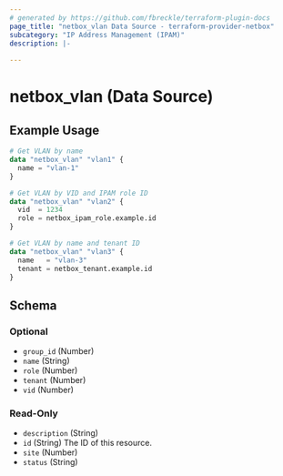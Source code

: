 ```yaml
---
# generated by https://github.com/fbreckle/terraform-plugin-docs
page_title: "netbox_vlan Data Source - terraform-provider-netbox"
subcategory: "IP Address Management (IPAM)"
description: |-
  
---
```


# netbox_vlan (Data Source)



## Example Usage

```terraform
# Get VLAN by name
data "netbox_vlan" "vlan1" {
  name = "vlan-1"
}

# Get VLAN by VID and IPAM role ID
data "netbox_vlan" "vlan2" {
  vid  = 1234
  role = netbox_ipam_role.example.id
}

# Get VLAN by name and tenant ID
data "netbox_vlan" "vlan3" {
  name   = "vlan-3"
  tenant = netbox_tenant.example.id
}
```

<!-- schema generated by tfplugindocs -->
## Schema

### Optional

- `group_id` (Number)
- `name` (String)
- `role` (Number)
- `tenant` (Number)
- `vid` (Number)

### Read-Only

- `description` (String)
- `id` (String) The ID of this resource.
- `site` (Number)
- `status` (String)


